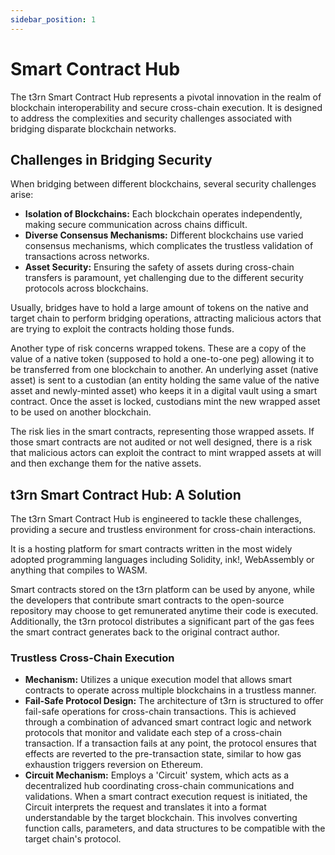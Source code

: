 ```yaml
---
sidebar_position: 1
---
```


# Smart Contract Hub

The t3rn Smart Contract Hub represents a pivotal innovation in the realm of blockchain interoperability and secure cross-chain execution. It is designed to address the complexities and security challenges associated with bridging disparate blockchain networks.

## Challenges in Bridging Security

When bridging between different blockchains, several security challenges arise:

- **Isolation of Blockchains:** Each blockchain operates independently, making secure communication across chains difficult.
- **Diverse Consensus Mechanisms:** Different blockchains use varied consensus mechanisms, which complicates the trustless validation of transactions across networks.
- **Asset Security:** Ensuring the safety of assets during cross-chain transfers is paramount, yet challenging due to the different security protocols across blockchains.

Usually, bridges have to hold a large amount of tokens on the native and target chain to perform bridging operations, attracting malicious actors that are trying to exploit the contracts holding those funds.

Another type of risk concerns wrapped tokens. These are a copy of the value of a native token (supposed to hold a one-to-one peg) allowing it to be transferred from one blockchain to another. An underlying asset (native asset) is sent to a custodian (an entity holding the same value of the native asset and newly-minted asset) who keeps it in a digital vault using a smart contract. Once the asset is locked, custodians mint the new wrapped asset to be used on another blockchain.

The risk lies in the smart contracts, representing those wrapped assets. If those smart contracts are not audited or not well designed, there is a risk that malicious actors can exploit the contract to mint wrapped assets at will and then exchange them for the native assets.

## t3rn Smart Contract Hub: A Solution

The t3rn Smart Contract Hub is engineered to tackle these challenges, providing a secure and trustless environment for cross-chain interactions.

It is a hosting platform for smart contracts written in the most widely adopted programming languages including Solidity, ink!, WebAssembly or anything that compiles to WASM.

Smart contracts stored on the t3rn platform can be used by anyone, while the developers that contribute smart contracts to the open-source repository may choose to get remunerated anytime their code is executed. Additionally, the t3rn protocol distributes a significant part of the gas fees the smart contract generates back to the original contract author.

### Trustless Cross-Chain Execution

- **Mechanism:** Utilizes a unique execution model that allows smart contracts to operate across multiple blockchains in a trustless manner.
- **Fail-Safe Protocol Design:** The architecture of t3rn is structured to offer fail-safe operations for cross-chain transactions. This is achieved through a combination of advanced smart contract logic and network protocols that monitor and validate each step of a cross-chain transaction. If a transaction fails at any point, the protocol ensures that effects are reverted to the pre-transaction state, similar to how gas exhaustion triggers reversion on Ethereum.
- **Circuit Mechanism:** Employs a 'Circuit' system, which acts as a decentralized hub coordinating cross-chain communications and validations. When a smart contract execution request is initiated, the Circuit interprets the request and translates it into a format understandable by the target blockchain. This involves converting function calls, parameters, and data structures to be compatible with the target chain's protocol.
